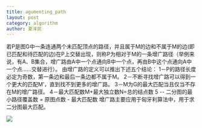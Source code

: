 ```yaml
---
title: agumenting_path
layout: post
category: algorithm
author: 夏泽民
---
```

若P是图G中一条连通两个未匹配顶点的路径，并且属于M的边和不属于M的边(即已匹配和待匹配的边)在P上交替出现，则称P为相对于M的一条增广路径（举例来说，有A、B集合，增广路由A中一个点通向B中一个点，再由B中这个点通向A中一个点……交替进行）。
由增广路的定义可以推出下述五个结论：
1－P的路径长度必定为奇数，第一条边和最后一条边都不属于M。
2－不断寻找增广路可以得到一个更大的匹配M’，直到找不到更多的增广路。
3－M为G的最大匹配当且仅当不存在M的增广路径。
4－最大匹配数M+最大独立数N=总的结点数
5 -- 二分图的最小路径覆盖数 = 原图点数 - 最大匹配数
增广路主要应用于匈牙利算法中，用于求二分图最大匹配。
<!-- more -->
<div class="container">
	<div class="row">
	<img src="{{site.url}}{{site.baseurl}}/img/jupyterSlider.png"/>
	</div>
	<div class="row">
	</div>
</div>
